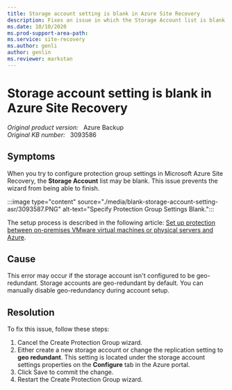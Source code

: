 ```yaml
---
title: Storage account setting is blank in Azure Site Recovery
description: Fixes an issue in which the Storage Account list is blank when you try to configure protection group settings in Azure Site Recovery.
ms.date: 10/10/2020
ms.prod-support-area-path: 
ms.service: site-recovery
ms.author: genli
author: genlin
ms.reviewer: markstan
---
```

# Storage account setting is blank in Azure Site Recovery

_Original product version:_ &nbsp; Azure Backup  
_Original KB number:_ &nbsp; 3093586

## Symptoms

When you try to configure protection group settings in Microsoft Azure Site Recovery, the **Storage Account** list may be blank. This issue prevents the wizard from being able to finish.

:::image type="content" source="./media/blank-storage-account-setting-asr/3093587.PNG" alt-text="Specify Protection Group Settings Blank.":::

The setup process is described in the following article: [Set up protection between on-premises VMware virtual machines or physical servers and Azure](/azure/site-recovery/vmware-azure-tutorial).

## Cause

This error may occur if the storage account isn't configured to be geo-redundant. Storage accounts are geo-redundant by default. You can manually disable geo-redundancy during account setup.

## Resolution

To fix this issue, follow these steps:

1. Cancel the Create Protection Group wizard.
2. Either create a new storage account or change the replication setting to **geo redundant**. This setting is located under the storage account settings properties on the **Configure** tab in the Azure portal.
3. Click Save to commit the change.
4. Restart the Create Protection Group wizard.
